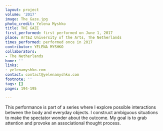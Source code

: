```yaml
---
layout: project
volume: '2017'
image: The_Gaze.jpg
photo_credit: Yelena Myshko
title: THE GAZE
first_performed: first performed on June 1, 2017
place: ArtEZ University of the Arts, The Netherlands
times_performed: performed once in 2017
contributor: YELENA MYSHKO
collaborators:
- The Netherlands
home: ''
links:
- yelenamyshko.com
contact: contact@yelenamyshko.com
footnote: ''
tags: []
pages: 194-195

---
```


This performance is part of a series where I explore possible interactions between the body and everyday objects. I construct ambiguous situations to make the spectator wonder about the outcome. My goal is to grab attention and provoke an associational thought process.
